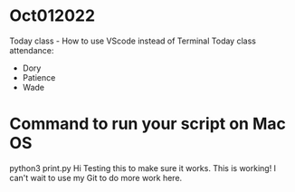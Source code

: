 # Oct012022
Today class - How to use VScode instead of Terminal
Today class attendance: 
- Dory
- Patience
- Wade

# Command to run your script on Mac OS
python3 print.py
Hi 
Testing this to make sure it works.
This is working! I can't wait to use my Git to do more work here. 